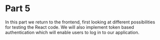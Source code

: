 # Part 5
In this part we return to the frontend, first looking at different possibilities for testing the React code. We will also implement token based authentication which will enable users to log in to our application.